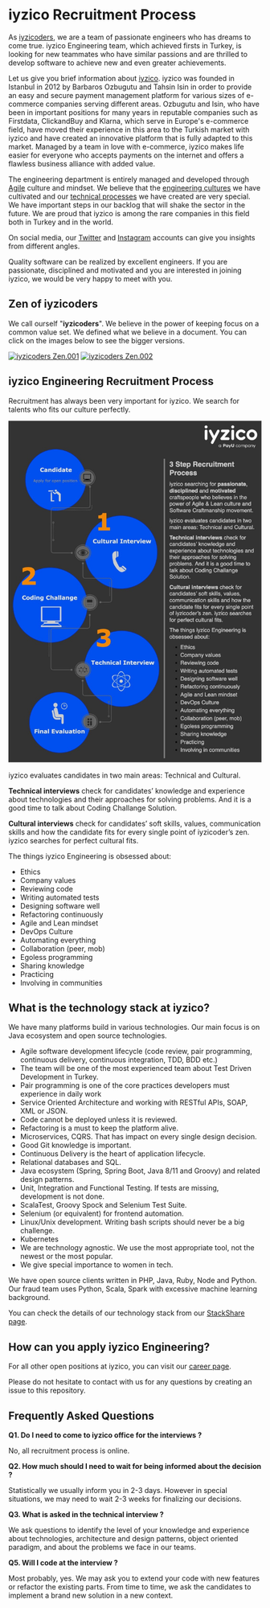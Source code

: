# iyzico Recruitment Process

As [iyzicoders](https://www.iyzico.com/en/about-us), we are a team of passionate engineers who has dreams to come true. iyzico Engineering team, which achieved firsts in Turkey, is looking for new teammates who have similar passions and are thrilled to develop software to achieve new and even greater achievements. 

Let us give you brief information about [iyzico](http://iyzico.com). iyzico was founded in Istanbul in 2012 by Barbaros Ozbugutu and Tahsin Isin in order to provide an easy and secure payment management platform for various sizes of e-commerce companies serving different areas. Ozbugutu and Isin, who have been in important positions for many years in reputable companies such as Firstdata, ClickandBuy and Klarna, which serve in Europe's e-commerce field, have moved their experience in this area to the Turkish market with iyzico and have created an innovative platform that is fully adapted to this market. Managed by a team in love with e-commerce, iyzico makes life easier for everyone who accepts payments on the internet and offers a flawless business alliance with added value.

The engineering department is entirely managed and developed through [Agile](http://agilemanifesto.org/iso/tr/manifesto.html) culture and mindset. We believe that the [engineering cultures](https://www.youtube.com/watch?v=gOS5Z-BdoM0) we have cultivated and our [technical processes](https://www.youtube.com/watch?v=DR1auLFM2Fg) we have created are very special. We have important steps in our backlog that will shake the sector in the future. We are proud that iyzico is among the rare companies in this field both in Turkey and in the world.

On social media, our [Twitter](https://twitter.com/iyzicoeng) and [Instagram](https://www.instagram.com/iyzicoengineering) accounts can give you insights from different angles.

Quality software can be realized by excellent engineers. If you are passionate, disciplined and motivated and you are interested in joining iyzico, we would be very happy to meet with you. 

## Zen of iyzicoders

We call ourself "**iyzicoders**". We believe in the power of keeping focus on a common value set. We defined what we believe in a document. You can click on the images below to see the bigger versions.

[![iyzicoders Zen.001](/img/iyzicoders%20Zen.001-tb.jpeg)](/img/iyzicoders%20Zen.001.jpeg) [![iyzicoders Zen.002](/img/iyzicoders%20Zen.002-tb.jpeg)](/img/iyzicoders%20Zen.002.jpeg)

## iyzico Engineering Recruitment Process

Recruitment has always been very important for iyzico. We search for talents who fits our culture perfectly. 

![Recruitment Process](/img/iyzico_recruitment_process.jpg)

iyzico evaluates candidates in two main areas: Technical and Cultural. 

**Technical interviews** check for candidates’ knowledge and experience about technologies and their approaches for solving problems. And it is a good time to talk about Coding Challange Solution.

**Cultural interviews** check for candidates’ soft skills,  values, communication skills and how the candidate fits for every single point of iyzicoder’s zen. iyzico searches for perfect cultural fits.

The things iyzico Engineering is obsessed about: 

* Ethics
* Company values
* Reviewing code
* Writing automated tests
* Designing software well
* Refactoring continuously
* Agile and Lean mindset
* DevOps Culture
* Automating everything
* Collaboration (peer, mob)
* Egoless programming
* Sharing knowledge
* Practicing
* Involving in communities

## What is the technology stack at iyzico?

We have many platforms build in various technologies. Our main focus is on Java ecosystem and open source technologies.

* Agile software development lifecycle (code review, pair programming, continuous delivery, continuous integration, TDD, BDD etc.)
* The team will be one of the most experienced team about Test Driven Development in Turkey.
* Pair programming is one of the core practices developers must experience in daily work
* Service Oriented Architecture and working with RESTful APIs, SOAP, XML or JSON.
* Code cannot be deployed unless it is reviewed.
* Refactoring is a must to keep the platform alive.
* Microservices, CQRS. That has impact on every single design decision.
* Good Git knowledge is important.
* Continuous Delivery is the heart of application lifecycle.
* Relational databases and SQL.
* Java ecosystem (Spring, Spring Boot, Java 8/11 and Groovy) and related design patterns.
* Unit, Integration and Functional Testing. If tests are missing, development is not done.
* ScalaTest, Groovy Spock and Selenium Test Suite.
* Selenium (or equivalent) for frontend automation.
* Linux/Unix development. Writing bash scripts should never be a big challenge.
* Kubernetes
* We are technology agnostic. We use the most appropriate tool, not the newest or the most popular.
* We give special importance to women in tech. 

We have open source clients written in PHP, Java, Ruby, Node and Python. Our fraud team uses Python, Scala, Spark with excessive machine learning background.

You can check the details of our technology stack from our [StackShare page](https://stackshare.io/iyzico/development).

## How can you apply iyzico Engineering?

For all other open positions at iyzico, you can visit our [career page](https://iyzico.recruitee.com/).

Please do not hesitate to contact with us for any questions by creating an issue to this repository.

## Frequently Asked Questions

**Q1. Do I need to come to iyzico office for the interviews ?**

No, all recruitment process is online.

**Q2. How much should I need to wait for being informed about the decision ?**

Statistically we usually inform you in 2-3 days. However in special situations, we may need to wait 2-3 weeks for finalizing our decisions. 

**Q3. What is asked in the technical interview ?**

We ask questions to identify the level of your knowledge and experience about technologies, architecture and design patterns, object oriented paradigm, and about the problems we face in our teams.

**Q5. Will I code at the interview ?**

Most probably, yes. We may ask you to extend your code with new features or refactor the existing parts. From time to time, we ask the candidates to implement a brand new solution in a new context.

